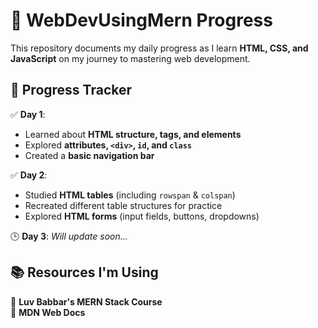 # 🚀 WebDevUsingMern Progress  

This repository documents my daily progress as I learn **HTML, CSS, and JavaScript** on my journey to mastering web development.  

## 📅 Progress Tracker  
✅ **Day 1**:  
- Learned about **HTML structure, tags, and elements**  
- Explored **attributes, `<div>`, `id`, and `class`**  
- Created a **basic navigation bar**  

✅ **Day 2**:  
- Studied **HTML tables** (including `rowspan` & `colspan`)  
- Recreated different table structures for practice  
- Explored **HTML forms** (input fields, buttons, dropdowns)  

🕒 **Day 3**: *Will update soon...*  

## 📚 Resources I'm Using  
📌 **Luv Babbar's MERN Stack Course**  
📌 **MDN Web Docs**  


